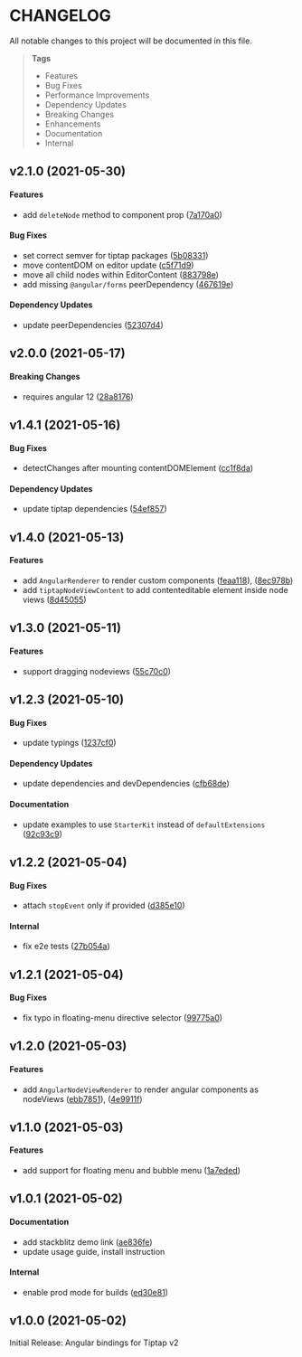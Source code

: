 # CHANGELOG

All notable changes to this project will be documented in this file.

> **Tags**
>
> - Features
> - Bug Fixes
> - Performance Improvements
> - Dependency Updates
> - Breaking Changes
> - Enhancements
> - Documentation
> - Internal

## v2.1.0 (2021-05-30)

#### Features

- add `deleteNode` method to component prop ([7a170a0](https://github.com/sibiraj-s/ngx-tiptap/commit/7a170a0))

#### Bug Fixes

- set correct semver for tiptap packages ([5b08331](https://github.com/sibiraj-s/ngx-tiptap/commit/5b08331))
- move contentDOM on editor update ([c5f71d9](https://github.com/sibiraj-s/ngx-tiptap/commit/c5f71d9))
- move all child nodes within EditorContent ([883798e](https://github.com/sibiraj-s/ngx-tiptap/commit/883798e))
- add missing `@angular/forms` peerDependency ([467619e](https://github.com/sibiraj-s/ngx-tiptap/commit/467619e))

#### Dependency Updates

- update peerDependencies ([52307d4](https://github.com/sibiraj-s/ngx-tiptap/commit/52307d4))

## v2.0.0 (2021-05-17)

#### Breaking Changes

- requires angular 12 ([28a8176](https://github.com/sibiraj-s/ngx-tiptap/commit/28a8176))

## v1.4.1 (2021-05-16)

#### Bug Fixes

- detectChanges after mounting contentDOMElement ([cc1f8da](https://github.com/sibiraj-s/ngx-tiptap/commit/cc1f8da))

#### Dependency Updates

- update tiptap dependencies ([54ef857](https://github.com/sibiraj-s/ngx-tiptap/commit/54ef857))

## v1.4.0 (2021-05-13)

#### Features

- add `AngularRenderer` to render custom components ([feaa118](https://github.com/sibiraj-s/ngx-tiptap/commit/feaa118)), ([8ec978b](https://github.com/sibiraj-s/ngx-tiptap/commit/8ec978b))
- add `tiptapNodeViewContent` to add contenteditable element inside node views ([8d45055](https://github.com/sibiraj-s/ngx-tiptap/commit/8d45055))

## v1.3.0 (2021-05-11)

#### Features

- support dragging nodeviews ([55c70c0](https://github.com/sibiraj-s/ngx-tiptap/commit/55c70c0))

## v1.2.3 (2021-05-10)

#### Bug Fixes

- update typings ([1237cf0](https://github.com/sibiraj-s/ngx-tiptap/commit/1237cf0))

#### Dependency Updates

- update dependencies and devDependencies ([cfb68de](https://github.com/sibiraj-s/ngx-tiptap/commit/cfb68de))

#### Documentation

- update examples to use `StarterKit` instead of `defaultExtensions` ([92c93c9](https://github.com/sibiraj-s/ngx-tiptap/commit/92c93c9))

## v1.2.2 (2021-05-04)

#### Bug Fixes

- attach `stopEvent` only if provided ([d385e10](https://github.com/sibiraj-s/ngx-tiptap/commit/d385e10))

#### Internal

- fix e2e tests ([27b054a](https://github.com/sibiraj-s/ngx-tiptap/commit/27b054a))

## v1.2.1 (2021-05-04)

#### Bug Fixes

- fix typo in floating-menu directive selector ([99775a0](https://github.com/sibiraj-s/ngx-tiptap/commit/99775a0))

## v1.2.0 (2021-05-03)

#### Features

- add `AngularNodeViewRenderer` to render angular components as nodeViews ([ebb7851](https://github.com/sibiraj-s/ngx-tiptap/commit/ebb7851)), ([4e9911f](https://github.com/sibiraj-s/ngx-tiptap/commit/4e9911f))

## v1.1.0 (2021-05-03)

#### Features

- add support for floating menu and bubble menu ([1a7eded](https://github.com/sibiraj-s/ngx-tiptap/commit/1a7eded))

## v1.0.1 (2021-05-02)

#### Documentation

- add stackblitz demo link ([ae836fe](https://github.com/sibiraj-s/ngx-tiptap/commit/ae836fe))
- update usage guide, install instruction

#### Internal

- enable prod mode for builds ([ed30e81](https://github.com/sibiraj-s/ngx-tiptap/commit/ed30e81))

## v1.0.0 (2021-05-02)

Initial Release: Angular bindings for Tiptap v2
